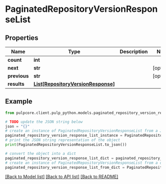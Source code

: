 # PaginatedRepositoryVersionResponseList


## Properties

Name | Type | Description | Notes
------------ | ------------- | ------------- | -------------
**count** | **int** |  | 
**next** | **str** |  | [optional] 
**previous** | **str** |  | [optional] 
**results** | [**List[RepositoryVersionResponse]**](RepositoryVersionResponse.md) |  | 

## Example

```python
from pulpcore.client.pulp_python.models.paginated_repository_version_response_list import PaginatedRepositoryVersionResponseList

# TODO update the JSON string below
json = "{}"
# create an instance of PaginatedRepositoryVersionResponseList from a JSON string
paginated_repository_version_response_list_instance = PaginatedRepositoryVersionResponseList.from_json(json)
# print the JSON string representation of the object
print(PaginatedRepositoryVersionResponseList.to_json())

# convert the object into a dict
paginated_repository_version_response_list_dict = paginated_repository_version_response_list_instance.to_dict()
# create an instance of PaginatedRepositoryVersionResponseList from a dict
paginated_repository_version_response_list_from_dict = PaginatedRepositoryVersionResponseList.from_dict(paginated_repository_version_response_list_dict)
```
[[Back to Model list]](../README.md#documentation-for-models) [[Back to API list]](../README.md#documentation-for-api-endpoints) [[Back to README]](../README.md)


